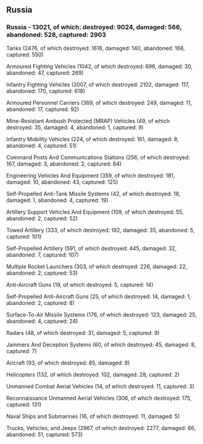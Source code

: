 
 
 ## Russia
 
 ### Russia - 13021, of which: destroyed: 9024, damaged: 566, abandoned: 528, captured: 2903

 

 

 Tanks (2476, of which destroyed: 1618, damaged: 140, abandoned: 168, captured: 550)

 Armoured Fighting Vehicles (1042, of which destroyed: 696, damaged: 30, abandoned: 47, captured: 269)

 Infantry Fighting Vehicles (3007, of which destroyed: 2102, damaged: 117, abandoned: 170, captured: 618)

 Armoured Personnel Carriers (369, of which destroyed: 249, damaged: 11, abandoned: 17, captured: 92)

 Mine-Resistant Ambush Protected (MRAP) Vehicles (49, of which destroyed: 35, damaged: 4, abandoned: 1, captured: 9)

 Infantry Mobility Vehicles (224, of which destroyed: 161, damaged: 8, abandoned: 4, captured: 51)

 Command Posts And Communications Stations (256, of which destroyed: 167, damaged: 3, abandoned: 2, captured: 84)

 Engineering Vehicles And Equipment (359, of which destroyed: 181, damaged: 10, abandoned: 43, captured: 125)

 Self-Propelled Anti-Tank Missile Systems (42, of which destroyed: 18, damaged: 1, abandoned: 4, captured: 19)

 Artillery Support Vehicles And Equipment (109, of which destroyed: 55, abandoned: 2, captured: 52)

 Towed Artillery (333, of which destroyed: 192, damaged: 35, abandoned: 5, captured: 101)

 Self-Propelled Artillery (591, of which destroyed: 445, damaged: 32, abandoned: 7, captured: 107)

 Multiple Rocket Launchers (303, of which destroyed: 226, damaged: 22, abandoned: 2, captured: 53)

 Anti-Aircraft Guns (19, of which destroyed: 5, captured: 14)

 Self-Propelled Anti-Aircraft Guns (25, of which destroyed: 14, damaged: 1, abandoned: 2, captured: 8)

 Surface-To-Air Missile Systems (176, of which destroyed: 123, damaged: 25, abandoned: 4, captured: 24)

 Radars (48, of which destroyed: 31, damaged: 5, captured: 9)

 Jammers And Deception Systems (60, of which destroyed: 45, damaged: 8, captured: 7)

 Aircraft (93, of which destroyed: 85, damaged: 8)

 Helicopters (132, of which destroyed: 102, damaged: 28, captured: 2)

 Unmanned Combat Aerial Vehicles (14, of which destroyed: 11, captured: 3)

 Reconnaissance Unmanned Aerial Vehicles (306, of which destroyed: 175, captured: 131)

 Naval Ships and Submarines (16, of which destroyed: 11, damaged: 5)

 Trucks, Vehicles, and Jeeps (2967, of which destroyed: 2277, damaged: 66, abandoned: 51, captured: 573)

